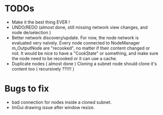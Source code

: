 # TODOs

- Make it the best thing EVER !
- UNDO/REDO (almost done, still missing network view changes, and node de/selection )
- Better network discovery/update. For now, the node network is evaluated very naïvely. Every node connected to NodeManager m_OutputNode are "recooked", no matter if their content changed or not. It would be nice to have a "CookState" or something, and make sure the node need to be recooked or it can use a cache. 
- Duplicate nodes ( almost done )
 Cloning a subnet node should clone it's content too ( recursively ??!!!! )

# Bugs to fix
 - bad connection for nodes inside a cloned subnet.
 - ImGui drawing issue after window resize.
